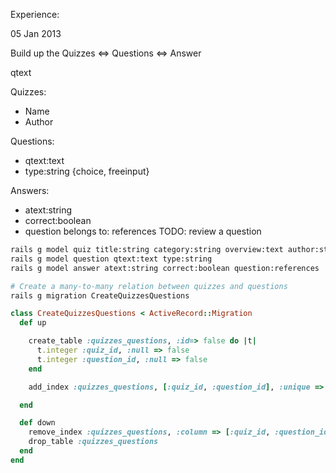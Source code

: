 
Experience:

05 Jan 2013

Build up the Quizzes <=> Questions <=> Answer

qtext


Quizzes:
- Name
- Author

Questions:
- qtext:text
- type:string {choice, freeinput}


Answers:
- atext:string
- correct:boolean
- question belongs to: references
TODO: review a question

```sh
rails g model quiz title:string category:string overview:text author:string
rails g model question qtext:text type:string
rails g model answer atext:string correct:boolean question:references

# Create a many-to-many relation between quizzes and questions
rails g migration CreateQuizzesQuestions

```


```ruby
class CreateQuizzesQuestions < ActiveRecord::Migration
  def up

    create_table :quizzes_questions, :id=> false do |t|
      t.integer :quiz_id, :null => false
      t.integer :question_id, :null => false
    end

    add_index :quizzes_questions, [:quiz_id, :question_id], :unique => true

  end

  def down
    remove_index :quizzes_questions, :column => [:quiz_id, :question_id]
    drop_table :quizzes_questions
  end
end
```
